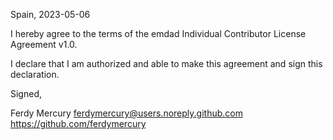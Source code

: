 Spain, 2023-05-06

I hereby agree to the terms of the emdad Individual Contributor License
Agreement v1.0.

I declare that I am authorized and able to make this agreement and sign this
declaration.

Signed,

Ferdy Mercury ferdymercury@users.noreply.github.com https://github.com/ferdymercury
